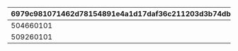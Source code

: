 |6979c981071462d78154891e4a1d17daf36c211203d3b74dbbc98bd9d66c0bdb|1307e681f91114cd8a864f700369104d7dd0f6342fd562630ed0545a92932d56|d0a33e38c4beae4c1ca941f59fec238374ebd6e60e2c28ad143f5eb31ceb589b|11f845df86e87600126282c32b371a5e980f9d323d766008442eed111623e1f5|
| --- | --- | --- | --- |
|504660101|1|0|0|
|509260101|2|0|0|